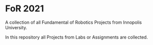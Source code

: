 # FoR 2021
A collection of all Fundamental of Robotics Projects from Innopolis University.

In this repository all Projects from Labs or Assignments are collected.
